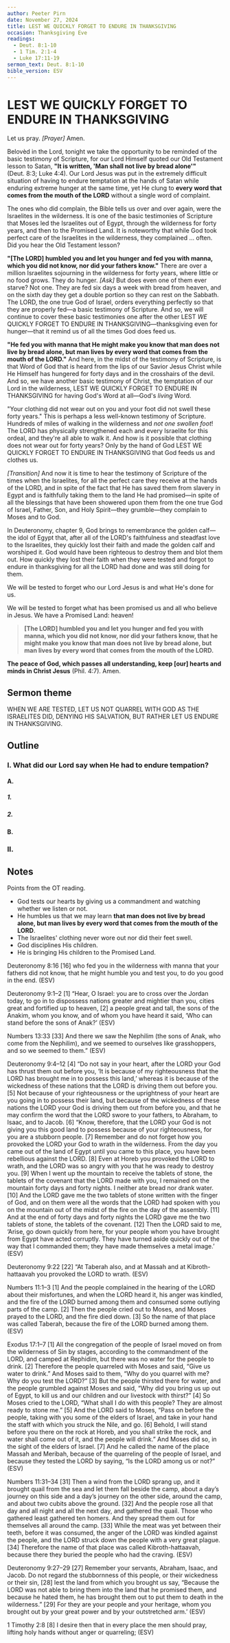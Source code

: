 ```yaml
---
author: Peeter Pirn
date: November 27, 2024
title: LEST WE QUICKLY FORGET TO ENDURE IN THANKSGIVING
occasion: Thanksgiving Eve
readings:
  - Deut. 8:1-10
  - 1 Tim. 2:1-4
  - Luke 17:11-19
sermon_text: Deut. 8:1-10
bible_version: ESV
---
```


# LEST WE QUICKLY FORGET TO ENDURE IN THANKSGIVING

Let us pray. *\[Prayer]*  Amen.

Belovèd in the Lord, tonight we take the opportunity to be reminded of the basic testimony of Scripture, for our Lord Himself quoted our Old Testament lesson to Satan, **"It is written, 'Man shall not live by bread alone'"**  (Deut. 8:3; Luke 4:4). Our Lord Jesus was put in the extremely difficult situation of having to endure temptation at the hands of Satan while enduring extreme hunger at the same time, yet He clung to **every word that comes from the mouth of the LORD** without a single word of complaint.

The ones who did complain, the Bible tells us over and over again, were the Israelites in the wilderness. It is one of the basic testimonies of Scripture that Moses led the Israelites out of Egypt, through the wilderness for forty years, and then to the Promised Land. It is noteworthy that while God took perfect care of the Israelites in the wilderness, they complained … often. Did you hear the Old Testament lesson?

**"\[The LORD] humbled you and let you hunger and fed you with manna, which you did not know, nor did your fathers know."**  There are over a million Israelites sojourning in the wilderness for forty years, where little or no food grows. They do hunger. *\[Ask]*  But does even one of them ever starve? Not one. They are fed six days a week with bread from heaven, and on the sixth day they get a double portion so they can rest on the Sabbath. The LORD, the one true God of Israel, orders everything perfectly so that they are properly fed—a basic testimony of Scripture. And so, we will continue to cover these basic testimonies one after the other LEST *WE* QUICKLY FORGET TO ENDURE IN THANKSGIVING—thanksgiving even for hunger—that it remind us of all the times God does feed us.

**"He fed you with manna that He might make you know that man does not live by bread alone, but man lives by every word that comes from the mouth of the LORD."**  And here, in the midst of the testimony of Scripture, is that Word of God that is heard from the lips of our Savior Jesus Christ while He Himself has hungered for forty days and in the crosshairs of the devil. And so, we have another basic testimony of Christ, the temptation of our Lord in the wilderness, LEST WE QUICKLY FORGET TO ENDURE IN THANKSGIVING for having God's Word at all—God's *living* Word.


"Your clothing did not wear out on you and your foot did not swell these forty years." This is perhaps a less well-known testimony of Scripture. Hundreds of miles of walking in the wilderness and *not one swollen foot*! The LORD has physically strengthened each and every Israelite for this ordeal, and they're all able to walk it. And how is it possible that clothing does not wear out for forty years? Only by the hand of God LEST WE QUICKLY FORGET TO ENDURE IN THANKSGIVING that God feeds us and clothes us.

*\[Transition]*  And now it is time to hear the testimony of Scripture of the times when the Israelites, for all the perfect care they receive at the hands of the LORD, and in spite of the fact that He has saved them from slavery in Egypt and is faithfully taking them to the land He had promised—in spite of all the blessings that have been showered upon them from the one true God of Israel, Father, Son, and Holy Spirit—they grumble—they complain to Moses and to God.

In Deuteronomy, chapter 9, God brings to remembrance the golden calf—the idol of Egypt that, after all of the LORD's faithfulness and steadfast love to the Israelites, they quickly lost their faith and made the golden calf and worshiped it. God would have been righteous to destroy them and blot them out. How quickly they lost their faith when they were tested and forgot to endure in thanksgiving for all the LORD had done and was still doing for them.

We will be tested to forget who our Lord Jesus is and what He's done for us.

We will be tested to forget what has been promised us and all who believe in Jesus. We have a Promised Land: heaven!

> **\[The LORD] humbled you and let you hunger and fed you with manna, which you did not know, nor did your fathers know, that he might make you know that man does not live by bread alone, but man lives by every word that comes from the mouth of the LORD.**


**The peace of God, which passes all understanding, keep \[our] hearts and minds in Christ Jesus** (Phil. 4:7). Amen.

## Sermon theme
WHEN WE ARE TESTED, LET US NOT QUARREL WITH GOD AS THE ISRAELITES DID, DENYING HIS SALVATION, BUT RATHER LET US ENDURE IN THANKSGIVING.
## Outline
### I. What did our Lord say when He had to endure tempation?
#### A.
##### 1.
##### 2.
#### B.
### II.
## Notes
Points from the OT reading.
* God tests our hearts by giving us a commandment and watching whether we listen or not.
* He humbles us that we may learn **that man does not live by bread alone, but man lives by every word that comes from the mouth of the LORD**.
* The Israelites' clothing never wore out nor did their feet swell.
* God disciplines His children.
* He is bringing His children to the Promised Land.


Deuteronomy 8:16
\[16] who fed you in the wilderness with manna that your fathers did not know, that he might humble you and test you, to do you good in the end. (ESV)

Deuteronomy 9:1–2
\[1] “Hear, O Israel: you are to cross over the Jordan today, to go in to dispossess nations greater and mightier than you, cities great and fortified up to heaven, \[2] a people great and tall, the sons of the Anakim, whom you know, and of whom you have heard it said, ‘Who can stand before the sons of Anak?’ (ESV)

Numbers 13:33
\[33] And there we saw the Nephilim (the sons of Anak, who come from the Nephilim), and we seemed to ourselves like grasshoppers, and so we seemed to them.” (ESV)

Deuteronomy 9:4–12
\[4] “Do not say in your heart, after the LORD your God has thrust them out before you, ‘It is because of my righteousness that the LORD has brought me in to possess this land,’ whereas it is because of the wickedness of these nations that the LORD is driving them out before you. \[5] Not because of your righteousness or the uprightness of your heart are you going in to possess their land, but because of the wickedness of these nations the LORD your God is driving them out from before you, and that he may confirm the word that the LORD swore to your fathers, to Abraham, to Isaac, and to Jacob.
\[6] “Know, therefore, that the LORD your God is not giving you this good land to possess because of your righteousness, for you are a stubborn people. \[7] Remember and do not forget how you provoked the LORD your God to wrath in the wilderness. From the day you came out of the land of Egypt until you came to this place, you have been rebellious against the LORD. \[8] Even at Horeb you provoked the LORD to wrath, and the LORD was so angry with you that he was ready to destroy you. \[9] When I went up the mountain to receive the tablets of stone, the tablets of the covenant that the LORD made with you, I remained on the mountain forty days and forty nights. I neither ate bread nor drank water. \[10] And the LORD gave me the two tablets of stone written with the finger of God, and on them were all the words that the LORD had spoken with you on the mountain out of the midst of the fire on the day of the assembly. \[11] And at the end of forty days and forty nights the LORD gave me the two tablets of stone, the tablets of the covenant. \[12] Then the LORD said to me, ‘Arise, go down quickly from here, for your people whom you have brought from Egypt have acted corruptly. They have turned aside quickly out of the way that I commanded them; they have made themselves a metal image.’ (ESV)

Deuteronomy 9:22
\[22] “At Taberah also, and at Massah and at Kibroth-hattaavah you provoked the LORD to wrath. (ESV)

Numbers 11:1–3
\[1] And the people complained in the hearing of the LORD about their misfortunes, and when the LORD heard it, his anger was kindled, and the fire of the LORD burned among them and consumed some outlying parts of the camp. \[2] Then the people cried out to Moses, and Moses prayed to the LORD, and the fire died down. \[3] So the name of that place was called Taberah, because the fire of the LORD burned among them. (ESV)

Exodus 17:1–7
\[1] All the congregation of the people of Israel moved on from the wilderness of Sin by stages, according to the commandment of the LORD, and camped at Rephidim, but there was no water for the people to drink. \[2] Therefore the people quarreled with Moses and said, “Give us water to drink.” And Moses said to them, “Why do you quarrel with me? Why do you test the LORD?” \[3] But the people thirsted there for water, and the people grumbled against Moses and said, “Why did you bring us up out of Egypt, to kill us and our children and our livestock with thirst?” \[4] So Moses cried to the LORD, “What shall I do with this people? They are almost ready to stone me.” \[5] And the LORD said to Moses, “Pass on before the people, taking with you some of the elders of Israel, and take in your hand the staff with which you struck the Nile, and go. \[6] Behold, I will stand before you there on the rock at Horeb, and you shall strike the rock, and water shall come out of it, and the people will drink.” And Moses did so, in the sight of the elders of Israel. \[7] And he called the name of the place Massah and Meribah, because of the quarreling of the people of Israel, and because they tested the LORD by saying, “Is the LORD among us or not?” (ESV)

Numbers 11:31–34
\[31] Then a wind from the LORD sprang up, and it brought quail from the sea and let them fall beside the camp, about a day’s journey on this side and a day’s journey on the other side, around the camp, and about two cubits above the ground. \[32] And the people rose all that day and all night and all the next day, and gathered the quail. Those who gathered least gathered ten homers. And they spread them out for themselves all around the camp. \[33] While the meat was yet between their teeth, before it was consumed, the anger of the LORD was kindled against the people, and the LORD struck down the people with a very great plague. \[34] Therefore the name of that place was called Kibroth-hattaavah, because there they buried the people who had the craving. (ESV)

Deuteronomy 9:27–29
\[27] Remember your servants, Abraham, Isaac, and Jacob. Do not regard the stubbornness of this people, or their wickedness or their sin, \[28] lest the land from which you brought us say, “Because the LORD was not able to bring them into the land that he promised them, and because he hated them, he has brought them out to put them to death in the wilderness.” \[29] For they are your people and your heritage, whom you brought out by your great power and by your outstretched arm.’ (ESV)

1 Timothy 2:8
\[8] I desire then that in every place the men should pray, lifting holy hands without anger or quarreling; (ESV)